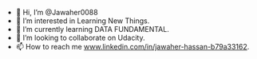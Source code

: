 - 👋 Hi, I’m @Jawaher0088
- 👀 I’m interested in Learning New Things.
- 🌱 I’m currently learning DATA FUNDAMENTAL.
- 💞️ I’m looking to collaborate on Udacity.
- 📫 How to reach me www.linkedin.com/in/jawaher-hassan-b79a33162.

<!---
Jawaher0088/Jawaher0088 is a ✨ special ✨ repository because its `README.md` (this file) appears on your GitHub profile.
You can click the Preview link to take a look at your changes.
--->
